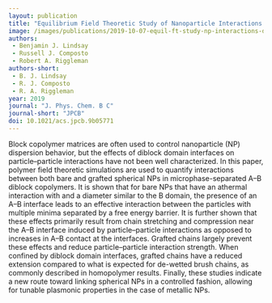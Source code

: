 ```yaml
---
layout: publication
title: "Equilibrium Field Theoretic Study of Nanoparticle Interactions in Diblock Copolymer Melts"
image: /images/publications/2019-10-07-equil-ft-study-np-interactions-diblock-copolymer-melts.gif 
authors:
 - Benjamin J. Lindsay
 - Russell J. Composto
 - Robert A. Riggleman
authors-short:
 - B. J. Lindsay
 - R. J. Composto
 - R. A. Riggleman
year: 2019
journal: "J. Phys. Chem. B C"
journal-short: "JPCB"
doi: 10.1021/acs.jpcb.9b05771
---
```


Block copolymer matrices are often used to control nanoparticle (NP) dispersion
behavior, but the effects of diblock domain interfaces on particle–particle
interactions have not been well characterized. In this paper, polymer field
theoretic simulations are used to quantify interactions between both bare and
grafted spherical NPs in microphase-separated A–B diblock copolymers. It is
shown that for bare NPs that have an athermal interaction with and a diameter
similar to the B domain, the presence of an A–B interface leads to an effective
interaction between the particles with multiple minima separated by a free
energy barrier. It is further shown that these effects primarily result from
chain stretching and compression near the A–B interface induced by
particle–particle interactions as opposed to increases in A–B contact at the
interfaces. Grafted chains largely prevent these effects and reduce
particle–particle interaction strength. When confined by diblock domain
interfaces, grafted chains have a reduced extension compared to what is expected
for de-wetted brush chains, as commonly described in homopolymer results.
Finally, these studies indicate a new route toward linking spherical NPs in a
controlled fashion, allowing for tunable plasmonic properties in the case of
metallic NPs.